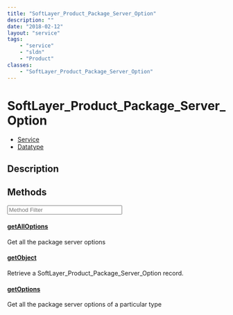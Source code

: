 ```yaml
---
title: "SoftLayer_Product_Package_Server_Option"
description: ""
date: "2018-02-12"
layout: "service"
tags:
    - "service"
    - "sldn"
    - "Product"
classes:
    - "SoftLayer_Product_Package_Server_Option"
---
```

# SoftLayer_Product_Package_Server_Option
<div id='service-datatype'>
    <ul id='sldn-reference-tabs'>
    <li id='service'> <a href='/reference/services/SoftLayer_Product_Package_Server_Option' >Service</a></li>    <li id='datatype'> <a href='/reference/datatypes/SoftLayer_Product_Package_Server_Option' >Datatype</a></li>
    </ul>
</div>

## Description




        
<div id="properties" class="content service-content">

## Methods

<div class="view-filters">
    <div class="clearfix">
        <div class="search-input-box">
            <input placeholder="Method Filter" onkeyup="titleSearch(inputId='edit-combine', divId='method-div', elementClass='method-row')" 
                type="text" id="edit-combine" value="" size="30" maxlength="128" class="form-text">
        </div>
    </div>
</div>

<div id="method-div">

<div class="method-row">

#### [getAllOptions](/reference/services/SoftLayer_Product_Package_Server_Option/getAllOptions)
Get all the package server options
</div>

<div class="method-row">

#### [getObject](/reference/services/SoftLayer_Product_Package_Server_Option/getObject)
Retrieve a SoftLayer_Product_Package_Server_Option record.
</div>

<div class="method-row">

#### [getOptions](/reference/services/SoftLayer_Product_Package_Server_Option/getOptions)
Get all the package server options of a particular type
</div>
</div>

</div>

